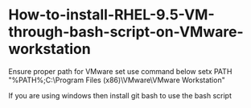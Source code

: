 # How-to-install-RHEL-9.5-VM-through-bash-script-on-VMware-workstation

Ensure proper path for VMware set use command below
setx PATH "%PATH%;C:\Program Files (x86)\VMware\VMware Workstation"

If you are using windows then install git bash to use the bash script
